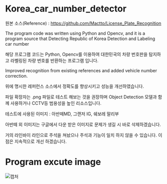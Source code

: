 # Korea_car_number_detector

원본 소스(Reference) : https://github.com/Mactto/License_Plate_Recognition  

The program code was written using Python and Opencv, and it is a program source that Detecting Republic of Korea Detection and Labeling car number

해당 프로그램 코드는 Python, Opencv를 이용하여 대한민국의 차량 번호판을 탐지하고 라벨링된 차량 번호를 반환하는 프로그램 입니다.

Improved recognition from existing references and added vehicle number correction.

위에 명시한 레퍼런스 소스에서 정확도를 향상시키고 성능을 개선하였습니다.  

파일 확장자는 .png 파일로 테스트 해보는 것을 권장하며 Object Detection 모델과 함께 사용하거나 CCTV등 범용성을 높인 리소스입니다.

테스트에 사용된 이미지 : 아반떼MD, 그랜저 IG, 쉐보레 말리부

아반떼 외 이미지는 구글에서 다운 받은 이미지로 문제가 생길 시 바로 삭제하겠습니다.

거의 라인바이 라인으로 주석을 쳐놨으나 주석과 기능이 일치 하지 않을 수 있습니다. 이 점은 지속적으로 개선 하겠습니다.

# Program excute image

![캡처](https://user-images.githubusercontent.com/83262616/167460854-fd9677be-3b76-4197-91db-443080e5a725.PNG)
